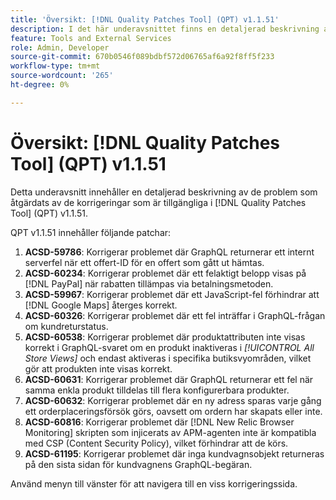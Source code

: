 ```yaml
---
title: 'Översikt: [!DNL Quality Patches Tool] (QPT) v1.1.51'
description: I det här underavsnittet finns en detaljerad beskrivning av de problem som åtgärdats av de korrigeringar som finns i  [!DNL Quality Patches Tool] (QPT) v1.1.51.
feature: Tools and External Services
role: Admin, Developer
source-git-commit: 670b0546f089bdbf572d06765af6a92f8ff5f233
workflow-type: tm+mt
source-wordcount: '265'
ht-degree: 0%

---
```


# Översikt: [!DNL Quality Patches Tool] (QPT) v1.1.51

Detta underavsnitt innehåller en detaljerad beskrivning av de problem som åtgärdats av de korrigeringar som är tillgängliga i [!DNL Quality Patches Tool] (QPT) v1.1.51.

QPT v1.1.51 innehåller följande patchar:

1. **ACSD-59786**: Korrigerar problemet där GraphQL returnerar ett internt serverfel när ett offert-ID för en offert som gått ut hämtas.
1. **ACSD-60234**: Korrigerar problemet där ett felaktigt belopp visas på [!DNL PayPal] när rabatten tillämpas via betalningsmetoden.
1. **ACSD-59967**: Korrigerar problemet där ett JavaScript-fel förhindrar att [!DNL Google Maps] återges korrekt.
1. **ACSD-60326**: Korrigerar problemet där ett fel inträffar i GraphQL-frågan om kundreturstatus.
1. **ACSD-60538**: Korrigerar problemet där produktattributen inte visas korrekt i GraphQL-svaret om en produkt inaktiveras i *[!UICONTROL All Store Views]* och endast aktiveras i specifika butiksvyområden, vilket gör att produkten inte visas korrekt.
1. **ACSD-60631**: Korrigerar problemet där GraphQL returnerar ett fel när samma enkla produkt tilldelas till flera konfigurerbara produkter.
1. **ACSD-60632**: Korrigerar problemet där en ny adress sparas varje gång ett orderplaceringsförsök görs, oavsett om ordern har skapats eller inte.
1. **ACSD-60816**: Korrigerar problemet där [!DNL New Relic Browser Monitoring] skripten som injicerats av APM-agenten inte är kompatibla med CSP (Content Security Policy), vilket förhindrar att de körs.
1. **ACSD-61195**: Korrigerar problemet där inga kundvagnsobjekt returneras på den sista sidan för kundvagnens GraphQL-begäran.

Använd menyn till vänster för att navigera till en viss korrigeringssida.
